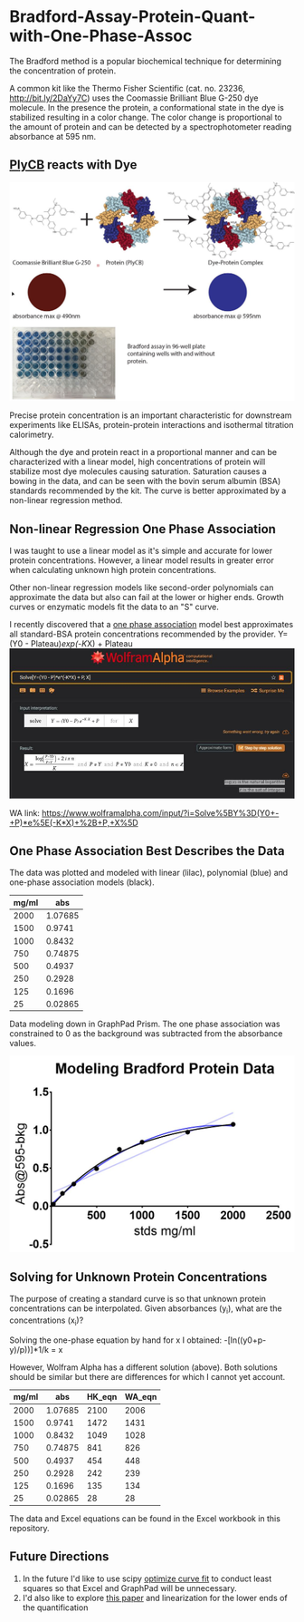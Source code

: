 # Bradford-Assay-Protein-Quant-with-One-Phase-Assoc
The Bradford method is a popular biochemical technique for determining the concentration of protein. 

A common kit like the Thermo Fisher Scientific (cat. no. 23236, http://bit.ly/2DaYy7C) uses the Coomassie Brilliant Blue G-250 dye molecule. In the presence the protein, a conformational state in the dye is stabilized resulting in a color change. The color change is proportional to the amount of protein and can be detected by a spectrophotometer reading absorbance at 595 nm. 

## [PlyCB](http://www.rcsb.org/structure/4F87) reacts with Dye
![Image of Bradford](https://raw.githubusercontent.com/har1eyk/Bradford-Assay-Protein-Quant-with-One-Phase-Assoc/master/images/Bradford.assay.figure.jpg)


Precise protein concentration is an important characteristic for downstream experiments like ELISAs, protein-protein interactions and isothermal titration calorimetry.

Although the dye and protein react in a proportional manner and can be characterized with a linear model, high concentrations of protein will stabilize most dye molecules causing saturation. Saturation causes a bowing in the data, and can be seen with the bovin serum albumin (BSA) standards recommended by the kit. The curve is better approximated by a non-linear regression method.

## Non-linear Regression One Phase Association
I was taught to use a linear model as it's simple and accurate for lower protein concentrations. However, a linear model results in greater error when calculating unknown high protein concentrations. 

Other non-linear regression models like second-order polynomials can approximate the data but also can fail at the lower or higher ends. Growth curves or enzymatic models fit the data to an "S" curve. 

I recently discovered that a [one phase association](https://www.graphpad.com/guides/prism/7/curve-fitting/index.htm?reg_exponential_association.htm) model best approximates all standard-BSA protein concentrations recommended by the provider.
Y=(Y0 - Plateau)*exp(-K*X) + Plateau
![Wolfram Alpha One Phase Assocation](https://raw.githubusercontent.com/har1eyk/Bradford-Assay-Protein-Quant-with-One-Phase-Assoc/master/images/one.phase.association.equation.wa.jpg)

WA link: https://www.wolframalpha.com/input/?i=Solve%5BY%3D(Y0+-+P)*e%5E(-K*X)+%2B+P,+X%5D

## One Phase Association Best Describes the Data
The data was plotted and modeled with linear (lilac), polynomial (blue) and one-phase association models (black).


| mg/ml |   abs   |
|-------|---------|
|  2000 | 1.07685 |
|  1500 |  0.9741 |
|  1000 |  0.8432 |
|   750 | 0.74875 |
|   500 |  0.4937 |
|   250 |  0.2928 |
|   125 |  0.1696 |
|    25 | 0.02865 |

Data modeling down in GraphPad Prism. The one phase association was constrained to 0 as the background was subtracted from the absorbance values.

![dataModeling](https://raw.githubusercontent.com/har1eyk/Bradford-Assay-Protein-Quant-with-One-Phase-Assoc/master/images/modeling.bradford.data.jpg)

## Solving for Unknown Protein Concentrations
The purpose of creating a standard curve is so that unknown protein concentrations can be interpolated. Given absorbances (y<sub>i</sub>), what are the concentrations (x<sub>i</sub>)?

Solving the one-phase equation by hand for x I obtained:
-[ln((y0+p-y)/p))]*1/k = x

However, Wolfram Alpha has a different solution (above). Both solutions should be similar but there are differences for which I cannot yet account.


| mg/ml |   abs   | HK_eqn | WA_eqn |
|-------|---------|--------|--------|
|  2000 | 1.07685 |   2100 |   2006 |
|  1500 |  0.9741 |   1472 |   1431 |
|  1000 |  0.8432 |   1049 |   1028 |
|   750 | 0.74875 |    841 |    826 |
|   500 |  0.4937 |    454 |    448 |
|   250 |  0.2928 |    242 |    239 |
|   125 |  0.1696 |    135 |    134 |
|    25 | 0.02865 |     28 |     28 |

The data and Excel equations can be found in the Excel workbook in this repository.

## Future Directions
1. In the future I'd like to use scipy [optimize curve fit](https://docs.scipy.org/doc/scipy/reference/generated/scipy.optimize.curve_fit.html) to conduct least squares so that Excel and GraphPad will be unnecessary.
1. I'd also like to explore [this paper](https://www.ncbi.nlm.nih.gov/pmc/articles/PMC3164080/) and linearization for the lower ends of the quantification